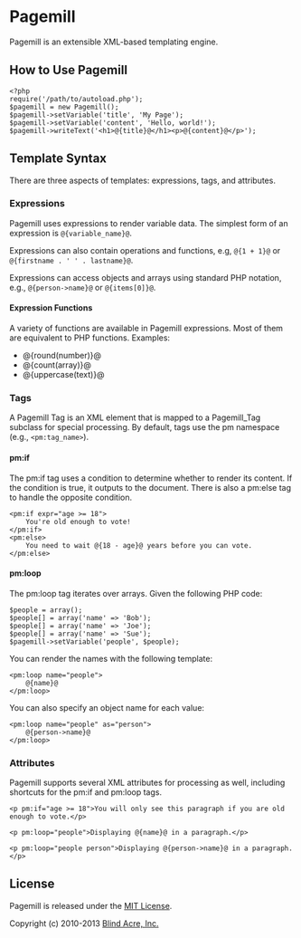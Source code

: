 # Pagemill

Pagemill is an extensible XML-based templating engine.

## How to Use Pagemill

    <?php
	require('/path/to/autoload.php');
	$pagemill = new Pagemill();
	$pagemill->setVariable('title', 'My Page');
	$pagemill->setVariable('content', 'Hello, world!');
	$pagemill->writeText('<h1>@{title}@</h1><p>@{content}@</p>');

## Template Syntax

There are three aspects of templates: expressions, tags, and attributes.

### Expressions

Pagemill uses expressions to render variable data. The simplest form of an expression is `@{variable_name}@`.

Expressions can also contain operations and functions, e.g, `@{1 + 1}@` or `@{firstname . ' ' . lastname}@`.

Expressions can access objects and arrays using standard PHP notation, e.g., `@{person->name}@` or `@{items[0]}@`.

#### Expression Functions

A variety of functions are available in Pagemill expressions. Most of them are equivalent to PHP functions. Examples:
* @{round(number)}@
* @{count(array)}@
* @{uppercase(text)}@

### Tags

A Pagemill Tag is an XML element that is mapped to a Pagemill_Tag subclass for special processing. By default, tags
use the pm namespace (e.g., `<pm:tag_name>`).

#### pm:if

The pm:if tag uses a condition to determine whether to render its content. If the condition is true, it outputs to the document. There is also a pm:else tag to handle the opposite condition.

    <pm:if expr="age >= 18">
	    You're old enough to vote!
	</pm:if>
	<pm:else>
		You need to wait @{18 - age}@ years before you can vote.
	</pm:else>

#### pm:loop

The pm:loop tag iterates over arrays. Given the following PHP code:

    $people = array();
	$people[] = array('name' => 'Bob');
	$people[] = array('name' => 'Joe');
	$people[] = array('name' => 'Sue');
	$pagemill->setVariable('people', $people);
	
You can render the names with the following template:

    <pm:loop name="people">
	    @{name}@
	</pm:loop>

You can also specify an object name for each value:

    <pm:loop name="people" as="person">
	    @{person->name}@
	</pm:loop>

### Attributes

Pagemill supports several XML attributes for processing as well, including shortcuts for the pm:if and pm:loop tags.

    <p pm:if="age >= 18">You will only see this paragraph if you are old enough to vote.</p>

    <p pm:loop="people">Displaying @{name}@ in a paragraph.</p>

	<p pm:loop="people person">Displaying @{person->name}@ in a paragraph.</p>

## License

Pagemill is released under the [MIT License](http://opensource.org/licenses/MIT).

Copyright (c) 2010-2013 [Blind Acre, Inc.](http://blindacre.com)
